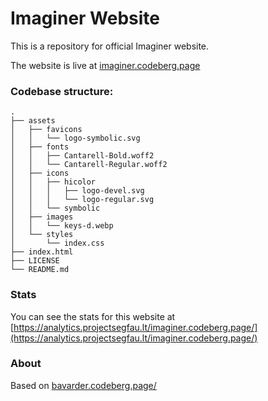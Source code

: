 # Imaginer Website

This is a repository for official Imaginer website.

The website is live at [imaginer.codeberg.page](https://imaginer.codeberg.page)

### Codebase structure:
```
.
├── assets
│   ├── favicons
│   │   └── logo-symbolic.svg
│   ├── fonts
│   │   ├── Cantarell-Bold.woff2
│   │   └── Cantarell-Regular.woff2
│   ├── icons
│   │   ├── hicolor
│   │   │   ├── logo-devel.svg
│   │   │   └── logo-regular.svg
│   │   └── symbolic
│   ├── images
│   │   └── keys-d.webp
│   └── styles
│       └── index.css
├── index.html
├── LICENSE
└── README.md
```

### Stats

You can see the stats for this website at [https://analytics.projectsegfau.lt/imaginer.codeberg.page/](https://analytics.projectsegfau.lt/imaginer.codeberg.page/)

### About

Based on [bavarder.codeberg.page/](https://bavarder.codeberg.page/)
